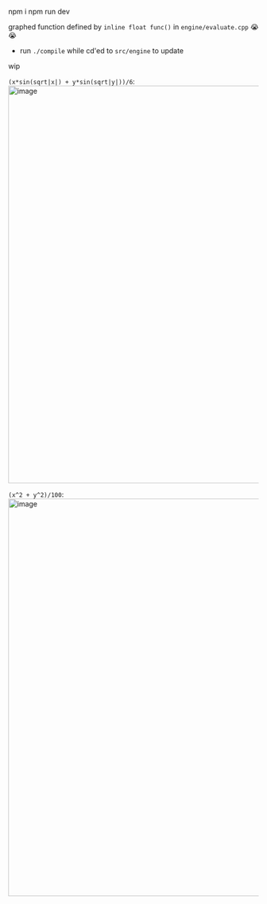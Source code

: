 npm i npm run dev

graphed function defined by `inline float func()` in `engine/evaluate.cpp` :sob: :sob:
- run `./compile` while cd'ed to `src/engine` to update

wip

`(x*sin(sqrt|x|) + y*sin(sqrt|y|))/6`:
<img width="800" alt="image" src="https://github.com/user-attachments/assets/c6f7ea8f-e0b6-4f98-b358-31bc16a05f24" />

`(x^2 + y^2)/100`:
<img width="800" alt="image" src="https://github.com/user-attachments/assets/354b5ce2-924f-45ad-97dd-a83698e663eb" />
